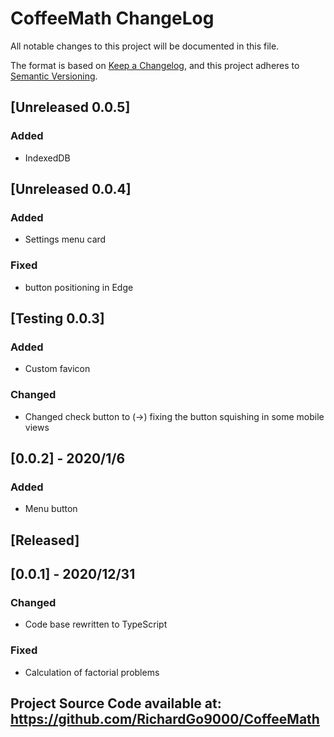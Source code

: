 # CoffeeMath ChangeLog
All notable changes to this project will be documented in this file.

The format is based on [Keep a Changelog](https://keepachangelog.com/en/1.0.0/),
and this project adheres to [Semantic Versioning](https://semver.org/spec/v2.0.0.html).


## [Unreleased 0.0.5]
### Added 
- IndexedDB

## [Unreleased 0.0.4]
### Added 
- Settings menu card
### Fixed
- button positioning in Edge

## [Testing 0.0.3]
### Added
- Custom favicon
### Changed
- Changed check button to (->) fixing the button squishing in some mobile views

## [0.0.2] - 2020/1/6
### Added 
- Menu button

## [Released]

## [0.0.1] - 2020/12/31
### Changed
- Code base rewritten to TypeScript
### Fixed
- Calculation of factorial problems


## Project Source Code available at: https://github.com/RichardGo9000/CoffeeMath
